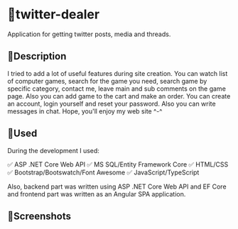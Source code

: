 # 📕twitter-dealer
Application for getting twitter posts, media and threads.

## 📌Description
I tried to add a lot of useful features during site creation. You can watch list of computer games, search for the game you need, search game by specific category, contact me, leave main and sub comments on the game page. Also you can add game to the cart and make an order. You can create an account, login yourself and reset your password. Also you can write messages in chat. Hope, you'll enjoy my web site ^-^

## 📌Used
During the development I used:

✅  ASP .NET Core Web API
✅  MS SQL/Entity Framework Core
✅  HTML/CSS
✅  Bootstrap/Bootswatch/Font Awesome
✅  JavaScript/TypeScript

Also, backend part was written using ASP .NET Core Web API and EF Core and frontend part was written as an Angular SPA application.

## 📌Screenshots
